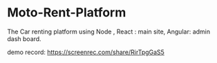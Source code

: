 # Moto-Rent-Platform
The Car renting platform using Node , React : main site, Angular: admin dash board.

demo record: https://screenrec.com/share/RirTpgGaS5
